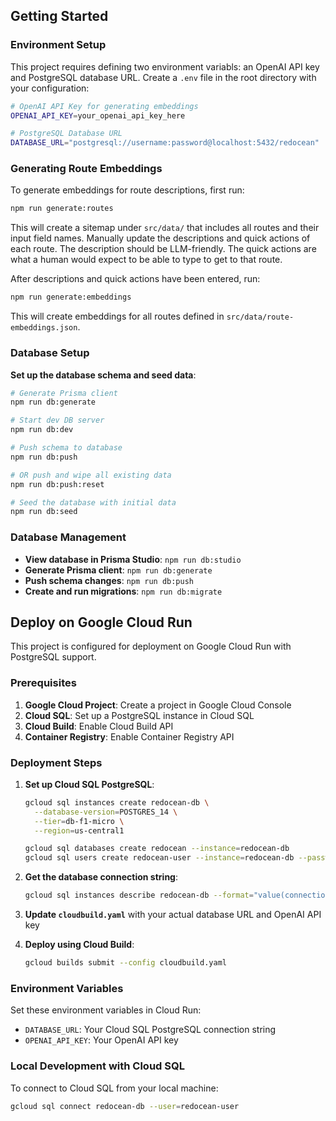 ## Getting Started

### Environment Setup

This project requires defining two environment variabls: an OpenAI API key and PostgreSQL database URL. Create a `.env` file in the root directory with your configuration:

```bash
# OpenAI API Key for generating embeddings
OPENAI_API_KEY=your_openai_api_key_here

# PostgreSQL Database URL
DATABASE_URL="postgresql://username:password@localhost:5432/redocean"
```

### Generating Route Embeddings

To generate embeddings for route descriptions, first run:

```bash
npm run generate:routes
```

This will create a sitemap under `src/data/` that includes all routes and their input field names. Manually update the descriptions and quick actions of each route. The description should be LLM-friendly. The quick actions are what a human would expect to be able to type to get to that route.

After descriptions and quick actions have been entered, run:

```bash
npm run generate:embeddings
```

This will create embeddings for all routes defined in `src/data/route-embeddings.json`.

### Database Setup

**Set up the database schema and seed data**:

```bash
# Generate Prisma client
npm run db:generate

# Start dev DB server
npm run db:dev

# Push schema to database
npm run db:push

# OR push and wipe all existing data
npm run db:push:reset

# Seed the database with initial data
npm run db:seed
```

### Database Management

- **View database in Prisma Studio**: `npm run db:studio`
- **Generate Prisma client**: `npm run db:generate`
- **Push schema changes**: `npm run db:push`
- **Create and run migrations**: `npm run db:migrate`

## Deploy on Google Cloud Run

This project is configured for deployment on Google Cloud Run with PostgreSQL support.

### Prerequisites

1. **Google Cloud Project**: Create a project in Google Cloud Console
2. **Cloud SQL**: Set up a PostgreSQL instance in Cloud SQL
3. **Cloud Build**: Enable Cloud Build API
4. **Container Registry**: Enable Container Registry API

### Deployment Steps

1. **Set up Cloud SQL PostgreSQL**:

   ```bash
   gcloud sql instances create redocean-db \
     --database-version=POSTGRES_14 \
     --tier=db-f1-micro \
     --region=us-central1

   gcloud sql databases create redocean --instance=redocean-db
   gcloud sql users create redocean-user --instance=redocean-db --password=your-password
   ```

2. **Get the database connection string**:

   ```bash
   gcloud sql instances describe redocean-db --format="value(connectionName)"
   ```

3. **Update `cloudbuild.yaml`** with your actual database URL and OpenAI API key

4. **Deploy using Cloud Build**:
   ```bash
   gcloud builds submit --config cloudbuild.yaml
   ```

### Environment Variables

Set these environment variables in Cloud Run:

- `DATABASE_URL`: Your Cloud SQL PostgreSQL connection string
- `OPENAI_API_KEY`: Your OpenAI API key

### Local Development with Cloud SQL

To connect to Cloud SQL from your local machine:

```bash
gcloud sql connect redocean-db --user=redocean-user
```
